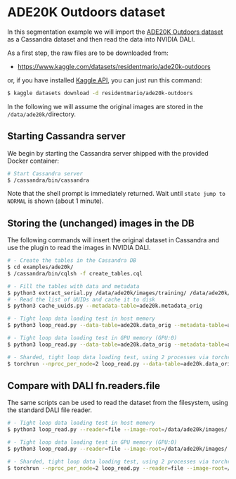 # ADE20K Outdoors dataset

In this segmentation example we will import the [ADE20K Outdoors
dataset](https://www.kaggle.com/datasets/residentmario/ade20k-outdoors)
as a Cassandra dataset and then read the data into NVIDIA DALI.

As a first step, the raw files are to be downloaded from:
- https://www.kaggle.com/datasets/residentmario/ade20k-outdoors

or, if you have installed [Kaggle API](https://www.kaggle.com/docs/api), you
can just run this command:

```bash
$ kaggle datasets download -d residentmario/ade20k-outdoors
```

In the following we will assume the original images are stored in the
`/data/ade20k/`directory.

## Starting Cassandra server
We begin by starting the Cassandra server shipped with the provided
Docker container:

```bash
# Start Cassandra server
$ /cassandra/bin/cassandra

```

Note that the shell prompt is immediately returned.  Wait until `state
jump to NORMAL` is shown (about 1 minute).

## Storing the (unchanged) images in the DB
The following commands will insert the original dataset in Cassandra
and use the plugin to read the images in NVIDIA DALI.

```bash
# - Create the tables in the Cassandra DB
$ cd examples/ade20k/
$ /cassandra/bin/cqlsh -f create_tables.cql

# - Fill the tables with data and metadata
$ python3 extract_serial.py /data/ade20k/images/training/ /data/ade20k/annotations/training/ --data-table=ade20k.data_orig --metadata-table=ade20k.metadata_orig 
# - Read the list of UUIDs and cache it to disk
$ python3 cache_uuids.py --metadata-table=ade20k.metadata_orig 

# - Tight loop data loading test in host memory
$ python3 loop_read.py --data-table=ade20k.data_orig --metadata-table=ade20k.metadata_orig 

# - Tight loop data loading test in GPU memory (GPU:0)
$ python3 loop_read.py --data-table=ade20k.data_orig --metadata-table=ade20k.metadata_orig --use-gpu

# - Sharded, tight loop data loading test, using 2 processes via torchrun
$ torchrun --nproc_per_node=2 loop_read.py --data-table=ade20k.data_orig --metadata-table=ade20k.metadata_orig
```

## Compare with DALI fn.readers.file
The same scripts can be used to read the dataset from the filesystem,
using the standard DALI file reader.

```bash
# - Tight loop data loading test in host memory
$ python3 loop_read.py --reader=file --image-root=/data/ade20k/images/ --mask-root=/data/ade20k/annotations/

# - Tight loop data loading test in GPU memory (GPU:0)
$ python3 loop_read.py --reader=file --image-root=/data/ade20k/images/ --mask-root=/data/ade20k/annotations/ --use-gpu

# - Sharded, tight loop data loading test, using 2 processes via torchrun
$ torchrun --nproc_per_node=2 loop_read.py --reader=file --image-root=/data/ade20k/images/ --mask-root=/data/ade20k/annotations/
```
